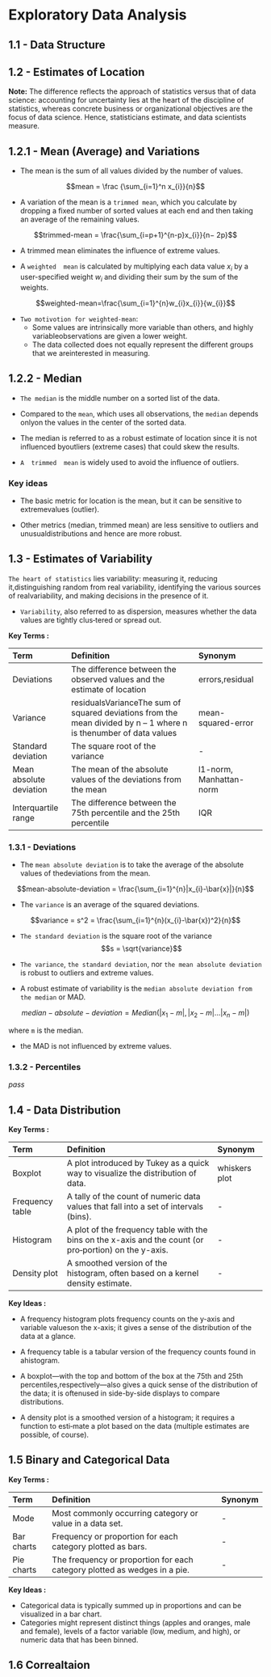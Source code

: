 # Exploratory Data Analysis

## 1.1 - Data Structure



## 1.2 - Estimates of Location

**Note:** The difference reflects the approach of statistics versus that of data science: accounting for uncertainty lies at the heart of the discipline of statistics, whereas concrete business or organizational objectives are the focus of data science. Hence, statisticians estimate, and data scientists measure. 

## 1.2.1 - Mean (Average) and Variations

- The mean is the sum of all values divided by the number of values.

$$mean = \frac {\sum_{i=1}^n x_{i}}{n}$$

- A variation of the mean is a `trimmed mean`, which you calculate by dropping a fixed number of sorted values at each end and then taking an average of the remaining values.

$$trimmed-mean = \frac{\sum_{i=p+1}^{n-p}x_{i}}{n− 2p}$$

- A trimmed mean eliminates the influence of extreme values.

- A `weighted  mean`  is calculated  by  multiplying  each data  value  $x_{i}$  by  a  user-specified  weight  $w_{i}$  and  dividing  their  sum  by  the  sum  of  the weights.

$$weighted-mean=\frac{\sum_{i=1}^{n}w_{i}x_{i}}{w_{i}}$$

- `Two motivotion for weighted-mean`:
  - Some  values  are  intrinsically  more  variable  than  others,  and  highly  variableobservations are given a lower weight.
  - The  data  collected  does  not  equally  represent  the  different  groups  that  we  areinterested  in  measuring.

## 1.2.2 - Median

- `The median` is the middle number on a sorted list of the data.

- Compared to the `mean`, which uses all observations, the `median` depends onlyon the values in the center of the sorted data.

- The median is referred to as a robust estimate of location since it is not influenced byoutliers (extreme cases) that could skew the results.

- `A  trimmed  mean`  is widely used to avoid the influence of outliers.

### Key ideas

- The  basic  metric  for  location  is  the  mean,  but  it  can  be  sensitive  to  extremevalues (outlier).

- Other metrics (median, trimmed mean) are less sensitive to outliers and unusualdistributions and hence are more robust.

## 1.3 - Estimates of Variability

 `The heart of statistics` lies variability: measuring it, reducing it,distinguishing  random  from  real  variability,  identifying  the  various  sources  of  realvariability, and making decisions in the presence of it.
- `Variability`, also referred to as dispersion, measures whether the data values are tightly clus‐tered or spread out.

**Key Terms :**

| Term          | Definition    | Synonym  |
|:------------- |:-------------|:--------|
| Deviations      | The difference between the observed values and the estimate of location |errors,residual|
| Variance      | residualsVarianceThe sum of squared deviations from the mean divided by n – 1 where n is thenumber of data values| mean-squared-error |
|Standard deviation| The square root of the variance |    -    |
|Mean absolute deviation| The mean of the absolute values of the deviations from the mean|l1-norm, Manhattan-norm|
|Interquartile range|The difference between the 75th percentile and the 25th percentile|IQR|

### 1.3.1 - Deviations

- The `mean absolute deviation` is  to  take  the  average  of  the  absolute  values  of  thedeviations from the mean.

$$mean-absolute-deviation = \frac{\sum_{i=1}^{n}|x_{i}-\bar{x}|}{n}$$

- The  `variance`  is  an  average  of  the  squared deviations.

$$variance = s^2 = \frac{\sum_{i=1}^{n}(x_{i}-\bar{x})^2}{n}$$

- `The standard deviation` is the square root of the variance
$$s = \sqrt{variance}$$

- `The variance`, `the standard deviation`, nor `the mean absolute deviation` is robust to outliers and extreme values.

- A robust estimate of variability is the `median absolute deviation from the median` or MAD.

$$median-absolute-deviation = Median(|x_{1}-m|,|x_{2}-m|...|x_{n}-m|)$$

where `m` is the median.


- the MAD is not influenced by extreme values.

### 1.3.2 - Percentiles

*pass*

## 1.4 - Data Distribution

**Key Terms :**

| Term          | Definition    | Synonym  |
|:------------- |:-------------|:--------|
| Boxplot     | A plot introduced by Tukey as a quick way to visualize the distribution of data. |whiskers plot|
|Frequency table|A tally of the count of numeric data values that fall into a set of intervals (bins).| - |
|Histogram |A  plot  of  the  frequency  table  with  the  bins  on  the  x-axis  and  the  count  (or  pro‐portion) on the y-axis. |- |
|Density plot|A smoothed version of the histogram, often based on a kernel density estimate.|-|

**Key Ideas :**

- A  frequency  histogram  plots  frequency  counts  on  the  y-axis  and  variable  valueson the x-axis; it gives a sense of the distribution of the data at a glance.

- A  frequency  table  is  a  tabular  version  of  the  frequency  counts  found  in  ahistogram.
- A boxplot—with the top and bottom of the box at the 75th and 25th percentiles,respectively—also  gives  a  quick  sense  of  the  distribution  of  the  data;  it  is  oftenused in side-by-side displays to compare distributions.
- A density plot is a smoothed version of a histogram; it requires a function to esti‐mate a plot based on the data (multiple estimates are possible, of course).


## 1.5 Binary and Categorical Data

**Key Terms :**

| Term          | Definition    | Synonym  |
|:------------- |:-------------|:--------|
|Mode |Most commonly occurring category or value in a data set. |-|
|Bar charts|Frequency or proportion for each category plotted as bars.|-|
|Pie charts|The frequency or proportion for each category plotted as wedges in a pie.|-|

**Key Ideas :**

- Categorical data is typically summed up in proportions and can be visualized in a
bar chart.
- Categories might represent distinct things (apples and oranges, male and female),
levels of a factor variable (low, medium, and high), or numeric data that has been
binned.

## 1.6 Correaltaion
